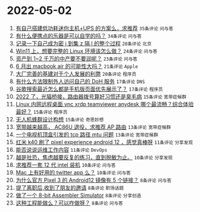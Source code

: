 # 2022-05-02

1. [有自己搭建低功耗迷你主机+UPS 的方案么，求推荐](https://www.v2ex.com/t/850467) `35条评论` `问与答`
1. [有什么便携点的乐器是可以自学的吗？](https://www.v2ex.com/t/850472) `34条评论` `问与答`
1. [记录一下自己成为密 j 到集 z 隔 l 的整个过程](https://www.v2ex.com/t/850478) `28条评论` `北京`
1. [Win11 上，想要完整的 Linux 环境该怎么做？](https://www.v2ex.com/t/850464) `24条评论` `问与答`
1. [资产到 1~2 千万的中产要不要润呢？](https://www.v2ex.com/t/850477) `23条评论` `问与答`
1. [6 月出 macbook air 的可能性大吗？](https://www.v2ex.com/t/850460) `21条评论` `Apple`
1. [大厂完善的基建对于个人发展的利弊](https://www.v2ex.com/t/850515) `20条评论` `程序员`
1. [有什么方法限制外人访问自己的 DoH 服务](https://www.v2ex.com/t/850493) `17条评论` `DNS`
1. [谷歌搜索最近怎么都是手机版页面优先展示了？](https://www.v2ex.com/t/850476) `17条评论` `程序员`
1. [2022 了，光猫桥接，路由器拨号算好习惯还是臭毛病](https://www.v2ex.com/t/850519) `15条评论` `宽带症候群`
1. [Linux 内网远程桌面 vnc xrdp teamviewer anydesk 哪个最流畅？综合体验最好？](https://www.v2ex.com/t/850475) `15条评论` `程序员`
1. [无人机蜂群设计构想](https://www.v2ex.com/t/850468) `15条评论` `奇思妙想`
1. [宽带越来越高， AC86U 退役，求推荐 AP 路由](https://www.v2ex.com/t/850514) `13条评论` `宽带症候群`
1. [一个电视机顶盒引发的 tcp 路径 mtu 问题](https://www.v2ex.com/t/850496) `13条评论` `宽带症候群`
1. [红米 k40 刷了 pixel experience android 12 ，感觉真棒呀](https://www.v2ex.com/t/850511) `11条评论` `分享发现`
1. [能否说说运维工作内容](https://www.v2ex.com/t/850507) `11条评论` `DevOps`
1. [越是社恐，焦虑越要反复的练习，直到脱敏为止。](https://www.v2ex.com/t/850504) `10条评论` `分享发现`
1. [求推荐一套 12 代 intel 装机](https://www.v2ex.com/t/850492) `10条评论` `问与答`
1. [Mac 上有好用的 twitter app 么？](https://www.v2ex.com/t/850470) `10条评论` `问与答`
1. [为什么官方 Pixel 3 的 Android12 镜像有 5 个链接？](https://www.v2ex.com/t/850510) `8条评论` `问与答`
1. [提了离职后,收到了朋友的邀请](https://www.v2ex.com/t/850479) `8条评论` `职场话题`
1. [做了一个 8-bit Assembler Simulator](https://www.v2ex.com/t/850469) `8条评论` `分享创造`
1. [这种工程能做么？可以咋做呀？](https://www.v2ex.com/t/850462) `8条评论` `问与答`
